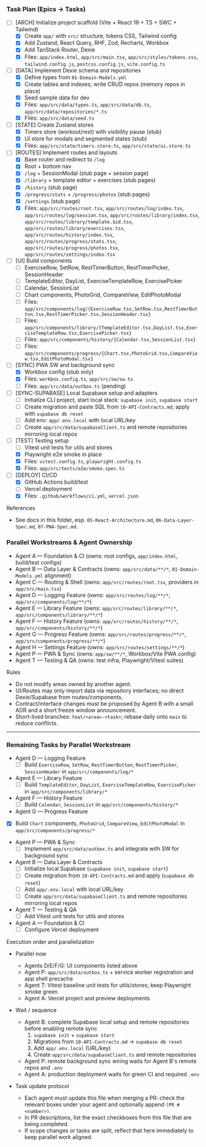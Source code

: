 ### Task Plan (Epics → Tasks)

- [ ] [ARCH] Initialize project scaffold (Vite + React 18 + TS + SWC + Tailwind)
  - [x] Create `app/` with `src/` structure, tokens CSS, Tailwind config
  - [x] Add Zustand, React Query, RHF, Zod, Recharts, Workbox
  - [x] Add TanStack Router, Dexie
  - [x] Files: `app/index.html`, `app/src/main.tsx`, `app/src/styles/tokens.css`, `tailwind.config.js`, `postcss.config.js`, `vite.config.ts`

- [ ] [DATA] Implement Dexie schema and repositories
  - [x] Define types from `01-Domain-Models.yml`
  - [x] Create tables and indexes; write CRUD repos (memory repos in place)
  - [x] Seed sample data for dev
  - [x] Files: `app/src/data/types.ts`, `app/src/data/db.ts`, `app/src/data/repositories/*.ts`
  - [x] Files: `app/src/data/seed.ts`

- [ ] [STATE] Create Zustand stores
  - [x] Timers store (workout/rest) with visibility pause (stub)
  - [x] UI store for modals and segmented states (stub)
  - [x] Files: `app/src/state/timers.store.ts`, `app/src/state/ui.store.ts`

- [ ] [ROUTES] Implement routes and layouts
  - [x] Base router and redirect to `/log`
  - [x] Root + bottom nav
  - [x] `/log` + SessionModal (stub page + session page)
  - [x] `/library` + template editor + exercises (stub pages)
  - [x] `/history` (stub page)
  - [x] `/progress/stats` + `/progress/photos` (stub pages)
  - [x] `/settings` (stub page)
  - [x] Files: `app/src/routes/root.tsx`, `app/src/routes/log/index.tsx`, `app/src/routes/log/session.tsx`, `app/src/routes/library/index.tsx`, `app/src/routes/library/template.$id.tsx`, `app/src/routes/library/exercises.tsx`, `app/src/routes/history/index.tsx`, `app/src/routes/progress/stats.tsx`, `app/src/routes/progress/photos.tsx`, `app/src/routes/settings/index.tsx`

- [ ] [UI] Build components
  - [ ] ExerciseRow, SetRow, RestTimerButton, RestTimerPicker, SessionHeader
  - [ ] TemplateEditor, DayList, ExerciseTemplateRow, ExercisePicker
  - [ ] Calendar, SessionList
  - [ ] Chart components, PhotoGrid, CompareView, EditPhotoModal
  - [ ] Files: `app/src/components/log/{ExerciseRow.tsx,SetRow.tsx,RestTimerButton.tsx,RestTimerPicker.tsx,SessionHeader.tsx}`
  - [ ] Files: `app/src/components/library/{TemplateEditor.tsx,DayList.tsx,ExerciseTemplateRow.tsx,ExercisePicker.tsx}`
  - [ ] Files: `app/src/components/history/{Calendar.tsx,SessionList.tsx}`
  - [ ] Files: `app/src/components/progress/{Chart.tsx,PhotoGrid.tsx,CompareView.tsx,EditPhotoModal.tsx}`

- [ ] [SYNC] PWA SW and background sync
  - [x] Workbox config (stub only)
  - [x] Files: `workbox.config.ts`, `app/src/sw/sw.ts`
  - [ ] Files: `app/src/data/outbox.ts` (pending)

- [ ] [SYNC-SUPABASE] Local Supabase setup and adapters
  - [ ] Initialize CLI project, start local stack: `supabase init`, `supabase start`
  - [ ] Create migration and paste SQL from `10-API-Contracts.md`; apply with `supabase db reset`
  - [ ] Add env: `app/.env.local` with local URL/key
  - [ ] Create `app/src/data/supabaseClient.ts` and remote repositories mirroring local repos

- [ ] [TEST] Testing setup
  - [ ] Vitest unit tests for utils and stores
  - [x] Playwright e2e smoke in place
  - [x] Files: `vitest.config.ts`, `playwright.config.ts`
  - [x] Files: `app/src/tests/e2e/smoke.spec.ts`

- [ ] [DEPLOY] CI/CD
  - [x] GitHub Actions build/test
  - [ ] Vercel deployment
  - [x] Files: `.github/workflows/ci.yml`, `vercel.json`

References
- See docs in this folder, esp. `05-React-Architecture.md`, `06-Data-Layer-Spec.md`, `07-PWA-Spec.md`.

### Parallel Workstreams & Agent Ownership

- Agent A — Foundation & CI (owns: root configs, `app/index.html`, build/test configs)
- Agent B — Data Layer & Contracts (owns: `app/src/data/**/*`, `01-Domain-Models.yml` alignment)
- Agent C — Routing & Shell (owns: `app/src/routes/root.tsx`, providers in `app/src/main.tsx`)
- Agent D — Logging Feature (owns: `app/src/routes/log/**/*`, `app/src/components/log/**/*`)
- Agent E — Library Feature (owns: `app/src/routes/library/**/*`, `app/src/components/library/**/*`)
- Agent F — History Feature (owns: `app/src/routes/history/**/*`, `app/src/components/history/**/*`)
- Agent G — Progress Feature (owns: `app/src/routes/progress/**/*`, `app/src/components/progress/**/*`)
- Agent H — Settings Feature (owns: `app/src/routes/settings/**/*`)
- Agent P — PWA & Sync (owns: `app/sw/**/*`, Workbox/Vite PWA config)
- Agent T — Testing & QA (owns: test infra, Playwright/Vitest suites)

Rules
- Do not modify areas owned by another agent.
- UI/Routes may only import data via repository interfaces; no direct Dexie/Supabase from routes/components.
- Contract/interface changes must be proposed by Agent B with a small ADR and a short freeze window announcement.
- Short-lived branches: `feat/<area>-<task>`; rebase daily onto `main` to reduce conflicts.

---



### Remaining Tasks by Parallel Workstream

- Agent D — Logging Feature
  - [ ] Build `ExerciseRow`, `SetRow`, `RestTimerButton`, `RestTimerPicker`, `SessionHeader` in `app/src/components/log/*`

- Agent E — Library Feature
  - [ ] Build `TemplateEditor`, `DayList`, `ExerciseTemplateRow`, `ExercisePicker` in `app/src/components/library/*`

- Agent F — History Feature
  - [ ] Build `Calendar`, `SessionList` in `app/src/components/history/*`

- Agent G — Progress Feature
- [x] Build `Chart` components, `PhotoGrid`, `CompareView`, `EditPhotoModal` in `app/src/components/progress/*`

- Agent P — PWA & Sync
  - [ ] Implement `app/src/data/outbox.ts` and integrate with SW for background sync

- Agent B — Data Layer & Contracts
  - [ ] Initialize local Supabase (`supabase init`, `supabase start`)
  - [ ] Create migration from `10-API-Contracts.md` and apply (`supabase db reset`)
  - [ ] Add `app/.env.local` with local URL/key
  - [ ] Create `app/src/data/supabaseClient.ts` and remote repositories mirroring local repos

- Agent T — Testing & QA
  - [ ] Add Vitest unit tests for utils and stores

- Agent A — Foundation & CI
  - [ ] Configure Vercel deployment

Execution order and parallelization

- Parallel now
  - Agents D/E/F/G: UI components listed above
  - Agent P: `app/src/data/outbox.ts` + service worker registration and app shell precache
  - Agent T: Vitest baseline unit tests for utils/stores; keep Playwright smoke green
  - Agent A: Vercel project and preview deployments

- Wait / sequence
  - Agent B: complete Supabase local setup and remote repositories before enabling remote sync
    1) `supabase init` + `supabase start`
    2) Migrations from `10-API-Contracts.md` → `supabase db reset`
    3) Add `app/.env.local` (URL/key)
    4) Create `app/src/data/supabaseClient.ts` and remote repositories
  - Agent P: remote background sync wiring waits for Agent B's remote repos and `.env`
  - Agent A: production deployment waits for green CI and required `.env`

- Task update protocol
  - Each agent must update this file when merging a PR: check the relevant boxes under your agent and optionally append `(PR #<number>)`.
  - In PR descriptions, list the exact checkboxes from this file that are being completed.
  - If scope changes or tasks are split, reflect that here immediately to keep parallel work aligned.
